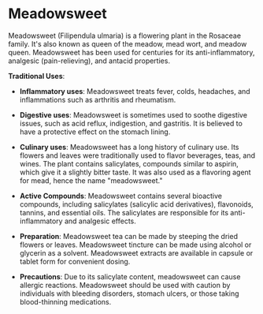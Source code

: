 [//]: # (
source: gpt-3 + jph editing
tags: herbals
)

# Meadowsweet

Meadowsweet (Filipendula ulmaria) is a flowering plant in the Rosaceae family. It's also known as queen of the meadow, mead wort, and meadow queen. Meadowsweet has been used for centuries for its anti-inflammatory, analgesic (pain-relieving), and antacid properties.

**Traditional Uses**:

* **Inflammatory uses**: Meadowsweet treats fever, colds, headaches, and inflammations such as arthritis and rheumatism.

* **Digestive uses**: Meadowsweet is sometimes used to soothe digestive issues, such as acid reflux, indigestion, and gastritis. It is believed to have a protective effect on the stomach lining.

* **Culinary uses**: Meadowsweet has a long history of culinary use. Its flowers and leaves were traditionally used to flavor beverages, teas, and wines. The plant contains salicylates, compounds similar to aspirin, which give it a slightly bitter taste. It was also used as a flavoring agent for mead, hence the name "meadowsweet."

* **Active Compounds**: Meadowsweet contains several bioactive compounds, including salicylates (salicylic acid derivatives), flavonoids, tannins, and essential oils. The salicylates are responsible for its anti-inflammatory and analgesic effects.

* **Preparation**: Meadowsweet tea can be made by steeping the dried flowers or leaves. Meadowsweet tincture can be made using alcohol or glycerin as a solvent. Meadowsweet extracts are available in capsule or tablet form for convenient dosing.

* **Precautions**: Due to its salicylate content, meadowsweet can cause allergic reactions. Meadowsweet should be used with caution by individuals with bleeding disorders, stomach ulcers, or those taking blood-thinning medications.
